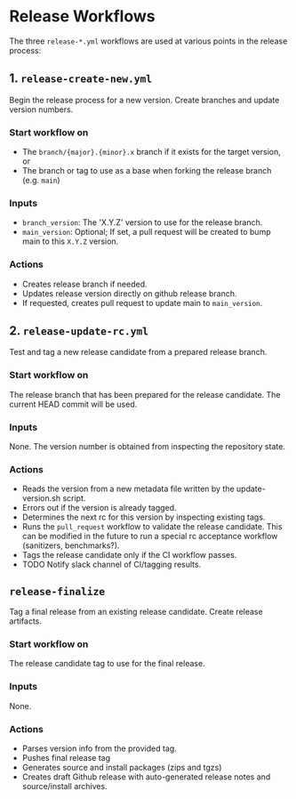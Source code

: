 # Release Workflows

The three `release-*.yml` workflows are used at various points in the release process:

## 1. `release-create-new.yml`

Begin the release process for a new version. Create branches and update version numbers.

### Start workflow on

- The `branch/{major}.{minor}.x` branch if it exists for the target version, or
- The branch or tag to use as a base when forking the release branch (e.g. `main`)

### Inputs

- `branch_version`: The 'X.Y.Z' version to use for the release branch.
- `main_version`: Optional; If set, a pull request will be created to bump main to this `X.Y.Z` version.

### Actions

- Creates release branch if needed.
- Updates release version directly on github release branch.
- If requested, creates pull request to update main to `main_version`.

## 2. `release-update-rc.yml`

Test and tag a new release candidate from a prepared release branch.

### Start workflow on

The release branch that has been prepared for the release candidate.
The current HEAD commit will be used.

### Inputs

None. The version number is obtained from inspecting the repository state.

### Actions

- Reads the version from a new metadata file written by the update-version.sh script.
- Errors out if the version is already tagged.
- Determines the next rc for this version by inspecting existing tags.
- Runs the `pull_request` workflow to validate the release candidate.
  This can be modified in the future to run a special rc acceptance workflow (sanitizers, benchmarks?).
- Tags the release candidate only if the CI workflow passes.
- TODO Notify slack channel of CI/tagging results.

## `release-finalize`

Tag a final release from an existing release candidate.
Create release artifacts.

### Start workflow on

The release candidate tag to use for the final release.

### Inputs

None.

### Actions

- Parses version info from the provided tag.
- Pushes final release tag
- Generates source and install packages (zips and tgzs)
- Creates draft Github release with auto-generated release notes and source/install archives.
